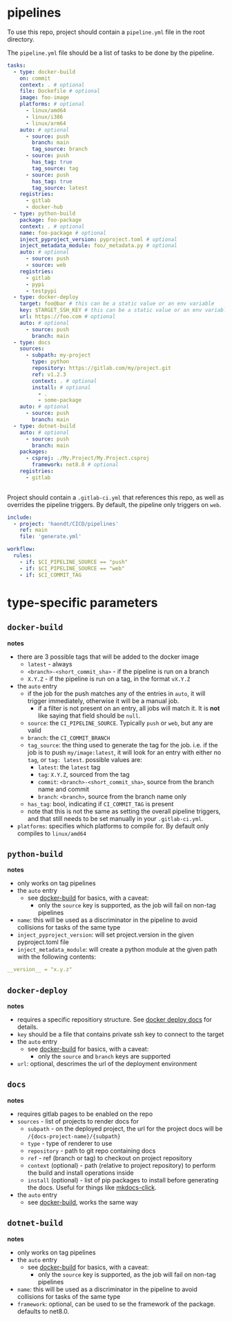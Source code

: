 # pipelines

To use this repo, project should contain a `pipeline.yml` file in the root directory.

The `pipeline.yml` file should be a list of tasks to be done by the pipeline. 

```yml
tasks:
  - type: docker-build
    on: commit
    context: . # optional
    file: Dockefile # optional
    image: foo-image
    platforms: # optional
      - linux/amd64
      - linux/i386
      - linux/arm64
    auto: # optional
      - source: push
        branch: main
        tag_source: branch
      - source: push
        has_tag: true
        tag_source: tag
      - source: push
        has_tag: true
        tag_source: latest
    registries:
      - gitlab
      - docker-hub
  - type: python-build
    package: foo-package
    context: . # optional
    name: foo-package # optional
    inject_pyproject_version: pyproject.toml # optional
    inject_metadata_module: foo/_metadata.py # optional
    auto: # optional
      - source: push
      - source: web
    registries:
      - gitlab
      - pypi
      - testpypi
  - type: docker-deploy
    target: foo@bar # this can be a static value or an env variable
    key: $TARGET_SSH_KEY # this can be a static value or an env variable
    url: https://foo.com # optional
    auto: # optional
      - source: push
        branch: main
  - type: docs
    sources:
      - subpath: my-project
        type: python
        repository: https://gitlab.com/my/project.git
        ref: v1.2.3
        context: . # optional
        install: # optional
          - .
          - some-package
    auto: # optional
      - source: push
        branch: main
  - type: dotnet-build
    auto: # optional
      - source: push
        branch: main
    packages:
      - csproj: ./My.Project/My.Project.csproj
        framework: net8.0 # optional
    registries:
      - gitlab
    
```

Project should contain a `.gitlab-ci.yml` that references this repo, as well as overrides the pipeline triggers.
By default, the pipeline only triggers on `web`.

```yml
include:
  - project: 'haondt/CICD/pipelines'
    ref: main
    file: 'generate.yml'

workflow:
  rules:
    - if: $CI_PIPELINE_SOURCE == "push" 
    - if: $CI_PIPELINE_SOURCE == "web"
    - if: $CI_COMMIT_TAG
```

# type-specific parameters

## `docker-build`

**notes**
- there are 3 possible tags that will be added to the docker image
  - `latest` - always
  - `<branch>-<short_commit_sha>` - if the pipeline is run on a branch
  - `X.Y.Z` - if the pipeline is run on a tag, in the format `vX.Y.Z`
- the `auto` entry
  - if the job for the push matches any of the entries in `auto`, it will trigger immediately, otherwise it will be a manual job.
    - if a filter is not present on an entry, all jobs will match it. It is **not** like saying that field should be `null`.
  - `source`: the `CI_PIPELINE_SOURCE`. Typically `push` or `web`, but any are valid
  - `branch`: the `CI_COMMIT_BRANCH`
  - `tag_source`: the thing used to generate the tag for the job. i.e. if the job is to push `my/image:latest`, it will look for an entry with either no `tag`, or `tag: latest`. possible values are:
    - `latest`: the `latest` tag
    - `tag`: `X.Y.Z`, sourced from the tag
    - `commit`: `<branch>-<short_commit_sha>`, source from the branch name and commit
    - `branch`: `<branch>`, source from the branch name only
  - `has_tag`: bool, indicating if `CI_COMMIT_TAG` is present
  - note that this is not the same as setting the overall pipeline triggers, and that still needs to be set manually in your `.gitlab-ci.yml`.
- `platforms`: specifies which platforms to compile for. By default only compiles to `linux/amd64`

## `python-build`

**notes**
- only works on tag pipelines
- the `auto` entry
  - see [docker-build](#docker-build) for basics, with a caveat:
    - only the `source` key is supported, as the job will fail on non-tag pipelines
- `name`: this will be used as a discriminator in the pipeline to avoid collisions for tasks of the same type
- `inject_pyproject_version`: will set project.version in the given pyproject.toml file
- `inject_metadata_module`: will create a python module at the given path with the following contents:
```yml
__version__ = "x.y.z"
```

## `docker-deploy`

**notes**
- requires a specific repositiory structure. See [docker deploy docs](./docker_deploy.md) for details.
- `key` should be a file that contains private ssh key to connect to the target
- the `auto` entry
  - see [docker-build](#docker-build) for basics, with a caveat:
    - only the `source` and `branch` keys are supported
- `url`: optional, descrimes the url of the deployment environment

## `docs`

**notes**
- requires gitlab pages to be enabled on the repo
- `sources` - list of projects to render docs for
  - `subpath` - on the deployed project, the url for the project docs will be `/{docs-project-name}/{subpath}`
  - `type` - type of renderer to use
  - `repository` - path to git repo containing docs
  - `ref` - ref (branch or tag) to checkout on project repository
  - `context` (optional) - path (relative to project repository) to perform the build and install operations inside
  - `install` (optional) - list of pip packages to install before generating the docs. Useful for things like [mkdocs-click](https://github.com/mkdocs/mkdocs-click).
- the `auto` entry
  - see [docker-build](#docker-build), works the same way

## `dotnet-build`

**notes**
- only works on tag pipelines
- the `auto` entry
  - see [docker-build](#docker-build) for basics, with a caveat:
    - only the `source` key is supported, as the job will fail on non-tag pipelines
- `name`: this will be used as a discriminator in the pipeline to avoid collisions for tasks of the same type
- `framework`: optional, can be used to se the framework of the package. defaults to net8.0.
